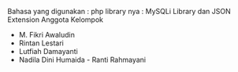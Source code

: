 Bahasa yang digunakan : php
library nya : MySQLi Library dan JSON Extension
Anggota Kelompok
- M. Fikri Awaludin
- Rintan Lestari
- Lutfiah Damayanti
- Nadila Dini Humaida
- Ranti Rahmayani
